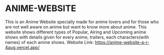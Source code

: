 # ANIME-WEBSITE
This is an Anime Website specially made for anime lovers and for those who are not well aware on anime but want to know more about anime. 
This website shows different types of Popular, Airing and Upcoming anime shows with details given for every anime, trailers, each characters(with names) of each anime shows.
Website Link: https://anime-website-a-r-4aug.vercel.app/
